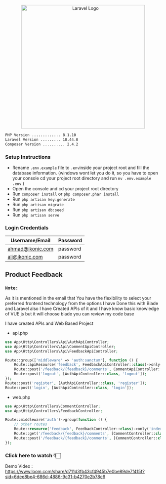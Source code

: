 <p align="center"><a href="https://laravel.com" target="_blank"><img src="https://raw.githubusercontent.com/laravel/art/master/logo-lockup/5%20SVG/2%20CMYK/1%20Full%20Color/laravel-logolockup-cmyk-red.svg" width="400" alt="Laravel Logo"></a></p>



```bash
PHP Version ............. 8.1.10  
Laravel Version ......... 10.44.0  
Composer Version .......... 2.4.2  
```

### Setup Instructions
- Rename `.env.example` file to `.env`inside your project root and fill the database information.
  (windows wont let you do it, so you have to open your console cd your project root directory and run `mv .env.example .env` )
- Open the console and cd your project root directory
- Run `composer install` or ```php composer.phar install```
- Run `php artisan key:generate`
- Run `php artisan migrate`
- Run `php artisan db:seed`
- Run `php artisan serve`


### Login Credentials
| Username/Email   | Password    | 
|------------------|-------------|
| ahmad@ikonic.com | password    |
| ali@ikonic.com   | password    |



## Product Feedback

### `Note:` 
<p>
As it is mentioned in the email that  You have the flexibility to select your preferred frontend technology from the options I have Done this with Blade and Laravel also I have Created APIs of it and I have know basic knowledge of VUE js but it will choose blade you can review my code base
</p>


I have created APIs and Web Based Project 
- api.php
```php
use App\Http\Controllers\Api\AuthApiController;
use App\Http\Controllers\Api\CommentApiController;
use App\Http\Controllers\Api\FeedbackApiController;

Route::group(['middleware' => 'auth:sanctum'], function () {
    Route::apiResource('feedback', FeedbackApiController::class)->only('index', 'store');
    Route::post('/feedback/{feedback}/comments', CommentApiController::class);
    Route::post('logout', [AuthApiController::class, 'logout']);
});
Route::post('register', [AuthApiController::class, 'register']);
Route::post('login', [AuthApiController::class, 'login']);
```


- web.php
```php
use App\Http\Controllers\CommentController;
use App\Http\Controllers\FeedbackController;

Route::middleware('auth')->group(function () {
    // other routes
    Route::resource('feedback', FeedbackController::class)->only('index', 'store', 'create');
    Route::get('/feedback/{feedback}/comments', [CommentController::class, 'create'])->name('comment.create');
    Route::post('/feedback/{feedback}/comments', [CommentController::class, 'store'])->name('comment.store');
});
```

### Click here to watch 👇🏻 

Demo Video : https://www.loom.com/share/d711d3fb43cf4945b7e0be89de7f415f?sid=6dee8be4-686d-4886-9c31-b4270e2b78c6




